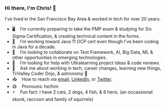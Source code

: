 ### Hi there, I'm Chris! 👋

<!--
**cjrumble/cjrumble** is a ✨ _special_ ✨ repository because its `README.md` (this file) appears on your GitHub profile. -->

I've lived in the San Francisco Bay Area & worked in tech for over 20 years.

- 🖥  &nbsp;&nbsp; I’m currently preparing to take the PMP exam & studying for Six Sigma Certification, & creating technical content in the forms.
- 🌱  &nbsp;&nbsp; I’m working toward Java 11 OCP cert even though I've been coding in Java for a decade.
- 👯  &nbsp;&nbsp; I’m looking to collaborate on Test Framework, AI, Big Data, ML & other opportunities in emerging technologies.
- 🤔  &nbsp;&nbsp; I’m looking for help with Ultralearning project ideas & code reviews.
- 💬  &nbsp;&nbsp; Ask me about working in tech, career changes, learning new things, TriValley Coder Dojo, & astronomy 🔭
- 📥  &nbsp;&nbsp; How to reach via <a href="cjrumble@yahoo.com">email</a>, <a href="https://www.linkedin.com/in/cjrumble">LinkedIn</a>, or <a href="https://twitter.com/cjrumble">Twitter</a>.
- 😄  &nbsp;&nbsp; Pronouns: he/him
- ⚡ &nbsp;&nbsp; Fun fact: I have 2 cats, 2 dogs, 4 fish, & 6 hens. (an occassional skunk, raccoon and family of squirrels)
